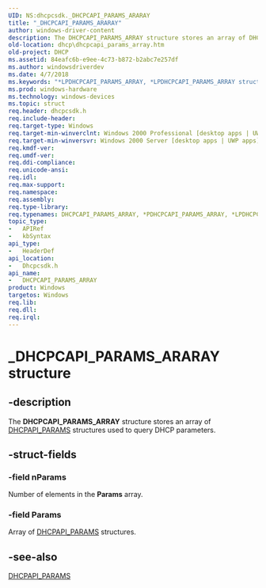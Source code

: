 ```yaml
---
UID: NS:dhcpcsdk._DHCPCAPI_PARAMS_ARARAY
title: "_DHCPCAPI_PARAMS_ARARAY"
author: windows-driver-content
description: The DHCPCAPI_PARAMS_ARRAY structure stores an array of DHCPAPI_PARAMS structures used to query DHCP parameters.
old-location: dhcp\dhcpcapi_params_array.htm
old-project: DHCP
ms.assetid: 84eafc6b-e9ee-4c73-b872-b2abc7e257df
ms.author: windowsdriverdev
ms.date: 4/7/2018
ms.keywords: "*LPDHCPCAPI_PARAMS_ARRAY, *LPDHCPCAPI_PARAMS_ARRAY structure [DHCP], *PDHCPCAPI_PARAMS_ARRAY, *PDHCPCAPI_PARAMS_ARRAY structure [DHCP], DHCPCAPI_PARAMS_ARRAY, DHCPCAPI_PARAMS_ARRAY structure [DHCP], _DHCPCAPI_PARAMS_ARARAY, dhcp.dhcpcapi_params_array, dhcpcsdk/*LPDHCPCAPI_PARAMS_ARRAY, dhcpcsdk/*PDHCPCAPI_PARAMS_ARRAY, dhcpcsdk/DHCPCAPI_PARAMS_ARRAY"
ms.prod: windows-hardware
ms.technology: windows-devices
ms.topic: struct
req.header: dhcpcsdk.h
req.include-header: 
req.target-type: Windows
req.target-min-winverclnt: Windows 2000 Professional [desktop apps | UWP apps]
req.target-min-winversvr: Windows 2000 Server [desktop apps | UWP apps]
req.kmdf-ver: 
req.umdf-ver: 
req.ddi-compliance: 
req.unicode-ansi: 
req.idl: 
req.max-support: 
req.namespace: 
req.assembly: 
req.type-library: 
req.typenames: DHCPCAPI_PARAMS_ARRAY, *PDHCPCAPI_PARAMS_ARRAY, *LPDHCPCAPI_PARAMS_ARRAY
topic_type:
-	APIRef
-	kbSyntax
api_type:
-	HeaderDef
api_location:
-	Dhcpcsdk.h
api_name:
-	DHCPCAPI_PARAMS_ARRAY
product: Windows
targetos: Windows
req.lib: 
req.dll: 
req.irql: 
---
```


# _DHCPCAPI_PARAMS_ARARAY structure


## -description


The <b>DHCPCAPI_PARAMS_ARRAY</b> structure stores an array of <a href="https://msdn.microsoft.com/be8329a3-c3ad-4f5b-92ae-cf18fa847d53">DHCPAPI_PARAMS</a> structures used to query DHCP parameters.


## -struct-fields




### -field nParams

Number of elements in the <b>Params</b> array.


### -field Params

Array of <a href="https://msdn.microsoft.com/be8329a3-c3ad-4f5b-92ae-cf18fa847d53">DHCPAPI_PARAMS</a> structures.


## -see-also




<a href="https://msdn.microsoft.com/be8329a3-c3ad-4f5b-92ae-cf18fa847d53">DHCPAPI_PARAMS</a>
 

 

